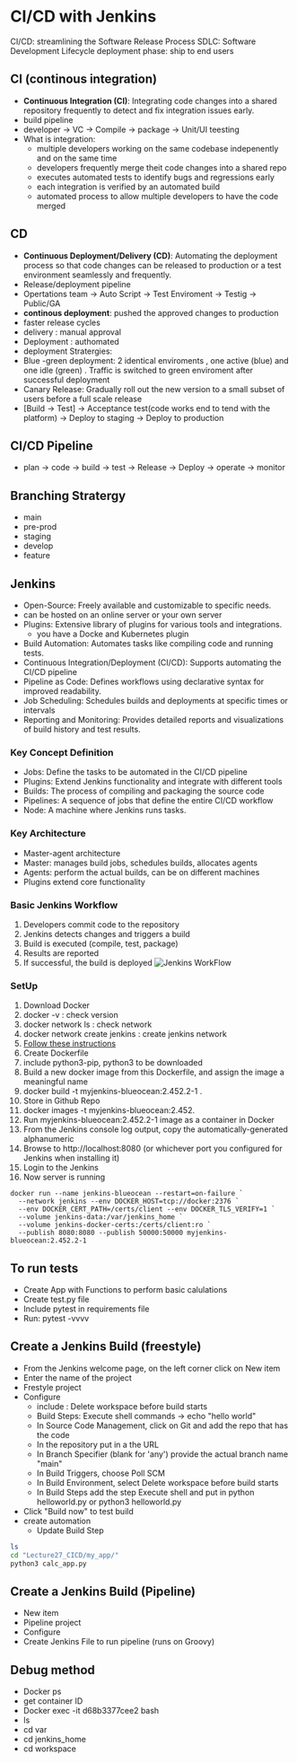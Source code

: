 # CI/CD with Jenkins

CI/CD: streamlining the Software Release Process
SDLC: Software Development Lifecycle
deployment phase: ship to end users

## CI (continous integration)

- **Continuous Integration (CI)**: Integrating code changes into a shared repository frequently to detect and fix integration issues early.
- build pipeline
- developer -> VC -> Compile -> package -> Unit/UI teesting
- What is integration:
  - multiple developers working on the same codebase indepenently and on the same time
  - developers frequently merge theit code changes into a shared repo
  - executes automated tests to identify bugs and regressions early
  - each integration is verified by an automated build
  - automated process to allow multiple developers to have the code merged

## CD

- **Continuous Deployment/Delivery (CD)**: Automating the deployment process so that code changes can be released to production or a test
environment seamlessly and frequently.
- Release/deployment pipeline
- Opertations team -> Auto Script -> Test Enviroment -> Testig -> Public/GA
- **continous deployment**: pushed the approved changes to production
- faster release cycles
- delivery : manual approval
- Deployment : authomated
- deployment Stratergies:
- Blue -green deployment: 2 identical enviroments , one active (blue) and one idle (green) . Traffic is switched to green enviroment after successful deployment
- Canary Release: Gradually roll out the new version to a small subset of users before a full scale release
- [Build -> Test] -> Acceptance test(code works end to tend with the platform) -> Deploy to staging -> Deploy to production

## CI/CD Pipeline

- plan -> code -> build -> test -> Release -> Deploy -> operate -> monitor

## Branching Stratergy

- main
- pre-prod
- staging
- develop
- feature

## Jenkins

- Open-Source: Freely available and customizable to specific needs.
- can be hosted on an online server or your own server
- Plugins: Extensive library of plugins for various tools and integrations.
  - you have a Docke and Kubernetes plugin 
- Build Automation: Automates tasks like compiling code and running tests.
- Continuous Integration/Deployment (CI/CD): Supports automating the CI/CD pipeline
- Pipeline as Code: Defines workflows using declarative syntax for improved readability.
- Job Scheduling: Schedules builds and deployments at specific times or intervals
- Reporting and Monitoring: Provides detailed reports and visualizations of build history and test results.

### Key Concept Definition

- Jobs: Define the tasks to be automated in the CI/CD pipeline
- Plugins: Extend Jenkins functionality and integrate with different tools
- Builds: The process of compiling and packaging the source code
- Pipelines: A sequence of jobs that define the entire CI/CD workflow
- Node: A machine where Jenkins runs tasks.

### Key Architecture

- Master-agent architecture
- Master: manages build jobs, schedules builds, allocates agents
- Agents: perform the actual builds, can be on different machines
- Plugins extend core functionality

### Basic Jenkins Workflow

1. Developers commit code to the repository
2. Jenkins detects changes and triggers a build
3. Build is executed (compile, test, package)
4. Results are reported
5. If successful, the build is deployed
![Jenkins WorkFlow](image.png)

### SetUp

1. Download Docker
2. docker -v : check version
3. docker network ls : check network
4. docker network create jenkins : create jenkins network
5. [Follow these instructions](https://www.jenkins.io/doc/book/installing/docker/)
6. Create Dockerfile
7. include python3-pip, python3 to be downloaded
8. Build a new docker image from this Dockerfile, and assign the image a meaningful name
9. docker build -t myjenkins-blueocean:2.452.2-1 .
10. Store in Github Repo
11. docker images -t myjenkins-blueocean:2.452.
12. Run myjenkins-blueocean:2.452.2-1 image as a container in Docker
13. From the Jenkins console log output, copy the automatically-generated alphanumeric
14. Browse to http://localhost:8080 (or whichever port you configured for Jenkins when installing it)
15. Login to the Jenkins
16. Now server is running

```docker
docker run --name jenkins-blueocean --restart=on-failure `
  --network jenkins --env DOCKER_HOST=tcp://docker:2376 `
  --env DOCKER_CERT_PATH=/certs/client --env DOCKER_TLS_VERIFY=1 `
  --volume jenkins-data:/var/jenkins_home `
  --volume jenkins-docker-certs:/certs/client:ro `
  --publish 8080:8080 --publish 50000:50000 myjenkins-blueocean:2.452.2-1
```

## To run tests

- Create App with Functions to perform basic calulations
- Create test.py file
- Include pytest in requirements file
- Run: pytest -vvvv

## Create a Jenkins Build (freestyle)

- From the Jenkins welcome page, on the left corner click on New item
- Enter the name of the project
- Frestyle project
- Configure
  - include : Delete workspace before build starts
  - Build Steps: Execute shell commands -> echo "hello world"
  - In Source Code Management, click on Git and add the repo that has the code
  - In the repository put in a the URL
  - In Branch Specifier (blank for 'any') provide the actual branch name "main"
  - In Build Triggers, choose Poll SCM
  - In Build Environment, select Delete workspace before build starts
  - In Build Steps add the step Execute shell and put in python helloworld.py or python3 helloworld.py
- Click "Build now" to test build
- create automation
  - Update Build Step 

``` bash
ls
cd "Lecture27_CICD/my_app/"
python3 calc_app.py
```

## Create a Jenkins Build (Pipeline)

- New item
- Pipeline project
- Configure
- Create Jenkins File to run pipeline (runs on Groovy)


## Debug method

- Docker ps
- get container ID
- Docker exec -it d68b3377cee2 bash
- ls
- cd var
- cd jenkins_home
- cd workspace
